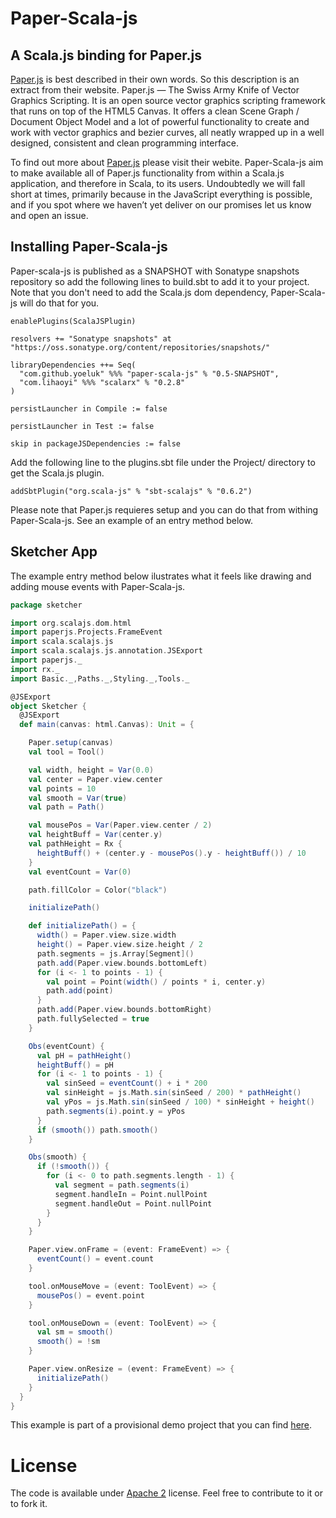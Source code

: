 # Paper-Scala-js
## A Scala.js binding for Paper.js

[Paper.js](http://paperjs.org/) is best described in their own words. So this description is an extract from their website. Paper.js — The Swiss Army Knife of Vector Graphics Scripting. It is an open source vector graphics scripting framework that runs on top of the HTML5 Canvas. It offers a clean Scene Graph / Document Object Model and a lot of powerful functionality to create and work with vector graphics and bezier curves, all neatly wrapped up in a well designed, consistent and clean programming interface.

To find out more about [Paper.js](http://paperjs.org/)  please visit their webite. Paper-Scala-js aim to make available all of Paper.js functionality from within a Scala.js application, and therefore in Scala, to its users. Undoubtedly we will fall short at times, primarily because in the JavaScript everything is possible, and if you spot where we haven’t yet deliver on our promises let us know and open an issue.

## Installing Paper-Scala-js

Paper-scala-js is published as a SNAPSHOT with Sonatype snapshots repository so add the following lines to build.sbt to add it to your project. Note that you don't need to add the Scala.js dom dependency, Paper-Scala-js will do that for you.

```
enablePlugins(ScalaJSPlugin)

resolvers += "Sonatype snapshots" at "https://oss.sonatype.org/content/repositories/snapshots/"

libraryDependencies ++= Seq(
  "com.github.yoeluk" %%% "paper-scala-js" % "0.5-SNAPSHOT",
  "com.lihaoyi" %%% "scalarx" % "0.2.8"
)

persistLauncher in Compile := false

persistLauncher in Test := false

skip in packageJSDependencies := false
```

Add the following line to the plugins.sbt file under the Project/ directory to get the Scala.js plugin.

```
addSbtPlugin("org.scala-js" % "sbt-scalajs" % "0.6.2")
```

Please note that Paper.js requieres setup and you can do that from withing Paper-Scala-js. See an example of an entry method below.

## Sketcher App

The example entry method below ilustrates what it feels like drawing and adding mouse events with Paper-Scala-js.

```scala
package sketcher

import org.scalajs.dom.html
import paperjs.Projects.FrameEvent
import scala.scalajs.js
import scala.scalajs.js.annotation.JSExport
import paperjs._
import rx._
import Basic._,Paths._,Styling._,Tools._

@JSExport
object Sketcher {
  @JSExport
  def main(canvas: html.Canvas): Unit = {

    Paper.setup(canvas)
    val tool = Tool()

    val width, height = Var(0.0)
    val center = Paper.view.center
    val points = 10
    val smooth = Var(true)
    val path = Path()

    val mousePos = Var(Paper.view.center / 2)
    val heightBuff = Var(center.y)
    val pathHeight = Rx {
      heightBuff() + (center.y - mousePos().y - heightBuff()) / 10
    }
    val eventCount = Var(0)

    path.fillColor = Color("black")

    initializePath()

    def initializePath() = {
      width() = Paper.view.size.width
      height() = Paper.view.size.height / 2
      path.segments = js.Array[Segment]()
      path.add(Paper.view.bounds.bottomLeft)
      for (i <- 1 to points - 1) {
        val point = Point(width() / points * i, center.y)
        path.add(point)
      }
      path.add(Paper.view.bounds.bottomRight)
      path.fullySelected = true
    }

    Obs(eventCount) {
      val pH = pathHeight()
      heightBuff() = pH
      for (i <- 1 to points - 1) {
        val sinSeed = eventCount() + i * 200
        val sinHeight = js.Math.sin(sinSeed / 200) * pathHeight()
        val yPos = js.Math.sin(sinSeed / 100) * sinHeight + height()
        path.segments(i).point.y = yPos
      }
      if (smooth()) path.smooth()
    }

    Obs(smooth) {
      if (!smooth()) {
        for (i <- 0 to path.segments.length - 1) {
          val segment = path.segments(i)
          segment.handleIn = Point.nullPoint
          segment.handleOut = Point.nullPoint
        }
      }
    }

    Paper.view.onFrame = (event: FrameEvent) => {
      eventCount() = event.count
    }

    tool.onMouseMove = (event: ToolEvent) => {
      mousePos() = event.point
    }

    tool.onMouseDown = (event: ToolEvent) => {
      val sm = smooth()
      smooth() = !sm
    }

    Paper.view.onResize = (event: FrameEvent) => {
      initializePath()
    }
  }
}
```

This example is part of a provisional demo project that you can find [here](https://github.com/yoeluk/sketch-app).

License
===
The code is available under [Apache 2](http://www.apache.org/licenses/LICENSE-2.0.txt) license. Feel free to contribute to it or to fork it.
